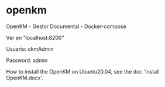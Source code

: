 # openkm
OpenKM - Gestor Documental - Docker-compose

Ver en "localhost:8200"

Usuario: okmAdmin

Password: admin

How to install the OpenKM on Ubuntu20.04, see the doc 'Install OpenKM.docx'.


